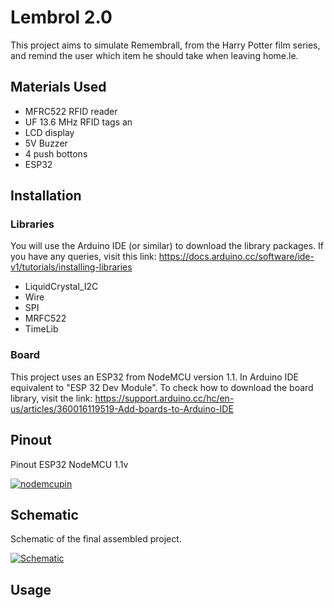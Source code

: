 # Lembrol 2.0

This project aims to simulate Remembrall, from the Harry Potter film series, and remind the user which item he should take when leaving home.le.


## Materials Used

 - MFRC522 RFID reader 
 - UF 13.6 MHz RFID tags an 
 - LCD display
 - 5V Buzzer
 - 4 push bottons
 - ESP32

## Installation

### Libraries
You will use the Arduino IDE (or similar) to download the library packages. If you have any queries, visit this link: https://docs.arduino.cc/software/ide-v1/tutorials/installing-libraries

 - LiquidCrystal_I2C
 - Wire
 - SPI
 - MRFC522
 - TimeLib

### Board

This project uses an ESP32 from NodeMCU version 1.1. In Arduino IDE equivalent to "ESP 32 Dev Module". 
To check how to download the board library, visit the link: https://support.arduino.cc/hc/en-us/articles/360016119519-Add-boards-to-Arduino-IDE

## Pinout 

Pinout ESP32 NodeMCU 1.1v

<a href="https://ibb.co/T2XTCKx"><img src="https://i.ibb.co/vq5Bts6/nodemcupin.png" alt="nodemcupin" border="0" /></a>

##  Schematic

Schematic of the final assembled project.

<a href="https://imgbb.com/"><img src="https://i.ibb.co/S7Bz2hJ/Schematic.png" alt="Schematic" border="0" /></a>


## Usage
